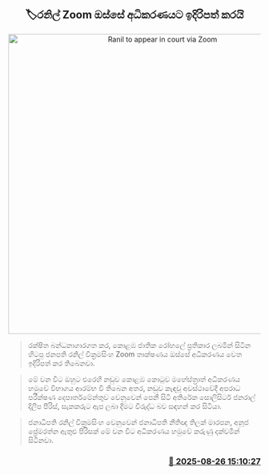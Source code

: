 <p align='center'><b><h2 align='center' title='Ranil to appear in court via Zoom'>🏷රනිල් Zoom ඔස්සේ අධිකරණයට ඉදිරිපත් කරයි</h2></b></p>
<p align='center'><img src='https://helakuru.sgp1.cdn.digitaloceanspaces.com/esana/images/lib/ranil-kl.jpg' width='600' alt='Ranil to appear in court via Zoom'></p>

> රක්ෂිත බන්ධනාගාරගත කර, කොළඹ ජාතික රෝහලේ ප්‍රතිකාර ලබමින් සිටින හිටපු ජනපති රනිල් වික්‍රමසිංහ Zoom තාක්ෂණය ඔස්සේ අධිකරණය වෙත ඉදිරිපත් කර තිබෙනවා.

> මේ වන විට ඔහුට එරෙහි නඩුව කොළඹ කොටුව මහේස්ත්‍රාත් අධිකරණය හමුවේ විභාගය ආරම්භ වී තිබෙන අතර, නඩුව කැඳවූ අවස්ථාවේදී අපරාධ පරීක්ෂණ දෙපාර්තමේන්තුව වෙනුවෙන් පෙනී සිටි අතිරේක සොලිසිටර් ජනරාල් දිලීප පීරිස්, සැකකරුට ඇප ලබා දීමට විරුද්ධ බව සඳහන් කර සිටියා.

> ජනාධිපති රනිල් වික්‍රමසිංහ වෙනුවෙන් ජනාධිපති නීතිඥ තිලක් මාරපන, අනූජ ප්‍රේමරත්න ඇතුළු පිරිසක් මේ වන විට අධිකරණය හමුවේ කරුණු දක්වමින් සිටිනවා.



<h3 align='right'><a href='https://www.helakuru.lk/esana/p/113079/'>📅 2025-08-26 15:10:27</a></h3>
